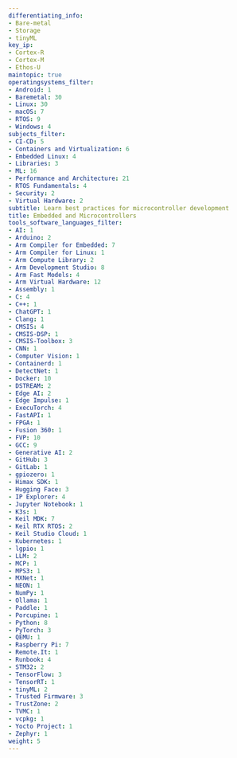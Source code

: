 ```yaml
---
differentiating_info:
- Bare-metal
- Storage
- tinyML
key_ip:
- Cortex-R
- Cortex-M
- Ethos-U
maintopic: true
operatingsystems_filter:
- Android: 1
- Baremetal: 30
- Linux: 30
- macOS: 7
- RTOS: 9
- Windows: 4
subjects_filter:
- CI-CD: 5
- Containers and Virtualization: 6
- Embedded Linux: 4
- Libraries: 3
- ML: 16
- Performance and Architecture: 21
- RTOS Fundamentals: 4
- Security: 2
- Virtual Hardware: 2
subtitle: Learn best practices for microcontroller development
title: Embedded and Microcontrollers
tools_software_languages_filter:
- AI: 1
- Arduino: 2
- Arm Compiler for Embedded: 7
- Arm Compiler for Linux: 1
- Arm Compute Library: 2
- Arm Development Studio: 8
- Arm Fast Models: 4
- Arm Virtual Hardware: 12
- Assembly: 1
- C: 4
- C++: 1
- ChatGPT: 1
- Clang: 1
- CMSIS: 4
- CMSIS-DSP: 1
- CMSIS-Toolbox: 3
- CNN: 1
- Computer Vision: 1
- Containerd: 1
- DetectNet: 1
- Docker: 10
- DSTREAM: 2
- Edge AI: 2
- Edge Impulse: 1
- ExecuTorch: 4
- FastAPI: 1
- FPGA: 1
- Fusion 360: 1
- FVP: 10
- GCC: 9
- Generative AI: 2
- GitHub: 3
- GitLab: 1
- gpiozero: 1
- Himax SDK: 1
- Hugging Face: 3
- IP Explorer: 4
- Jupyter Notebook: 1
- K3s: 1
- Keil MDK: 7
- Keil RTX RTOS: 2
- Keil Studio Cloud: 1
- Kubernetes: 1
- lgpio: 1
- LLM: 2
- MCP: 1
- MPS3: 1
- MXNet: 1
- NEON: 1
- NumPy: 1
- Ollama: 1
- Paddle: 1
- Porcupine: 1
- Python: 8
- PyTorch: 3
- QEMU: 1
- Raspberry Pi: 7
- Remote.It: 1
- Runbook: 4
- STM32: 2
- TensorFlow: 3
- TensorRT: 1
- tinyML: 2
- Trusted Firmware: 3
- TrustZone: 2
- TVMC: 1
- vcpkg: 1
- Yocto Project: 1
- Zephyr: 1
weight: 5
---
```

